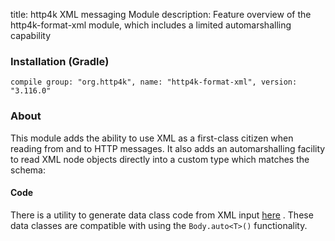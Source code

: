 title: http4k XML messaging Module
description: Feature overview of the http4k-format-xml module, which includes a limited automarshalling capability

### Installation (Gradle)
```compile group: "org.http4k", name: "http4k-format-xml", version: "3.116.0"```

### About
This module adds the ability to use XML as a first-class citizen when reading from and to HTTP messages. It also adds an 
automarshalling facility to read XML node objects directly into a custom type which matches the schema:

#### Code [<img class="octocat"/>](https://github.com/http4k/http4k/blob/master/src/docs/guide/modules/xml/autoXml.kt)

<script src="https://gist-it.appspot.com/https://github.com/http4k/http4k/blob/master/src/docs/guide/modules/xml/autoXml.kt"></script>

There is a utility to generate data class code from XML input [here](http://http4k-data-class-gen.herokuapp.com) . These data classes are compatible with using the `Body.auto<T>()` functionality. 
